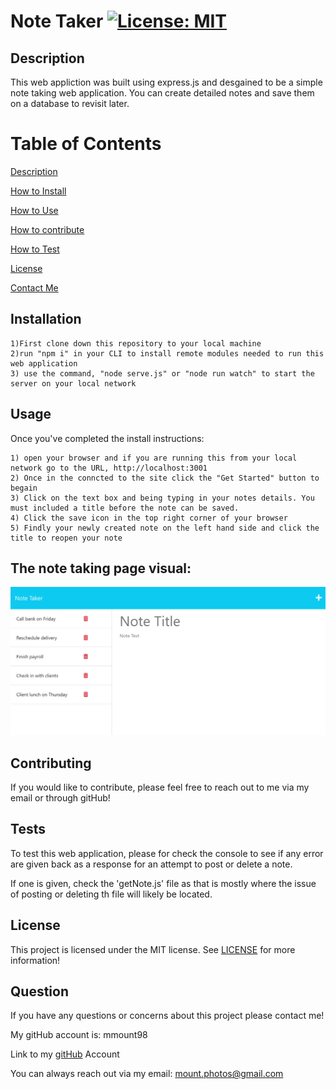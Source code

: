 # Note Taker [![License: MIT](https://img.shields.io/badge/license-MIT-green)](https://www.mit.edu/~amini/LICENSE.md)

<a name="description"></a>

## Description

This web appliction was built using express.js and desgained to be a simple note taking web application. You can create detailed notes and save them on a database to revisit later.

# Table of Contents

[Description](#description)

[How to Install](#install)

[How to Use](#usage)

[How to contribute](#contribute)

[How to Test](#test)

[License](#license)

[Contact Me](#contact)

<a name="install"></a>

## Installation

    1)First clone down this repository to your local machine
    2)run "npm i" in your CLI to install remote modules needed to run this web application
    3) use the command, "node serve.js" or "node run watch" to start the server on your local network

<a name="usage"></a>

## Usage

Once you've completed the install instructions:

    1) open your browser and if you are running this from your local network go to the URL, http://localhost:3001
    2) Once in the conncted to the site click the "Get Started" button to begain
    3) Click on the text box and being typing in your notes details. You must included a title before the note can be saved.
    4) Click the save icon in the top right corner of your browser
    5) Findly your newly created note on the left hand side and click the title to reopen your note

## The note taking page visual:

![what the note page whould apper as](./public/assets/images/note-take.png)

<a name="contribute"></a>

## Contributing

If you would like to contribute, please feel free to reach out to me via my email or through gitHub!

<a name="test"></a>

## Tests

To test this web application, please for check the console to see if any error are given back as a response for an attempt to post or delete a note.

If one is given, check the 'getNote.js' file as that is mostly where the issue of posting or deleting th file will likely be located.

<a name="license"></a>

## License

This project is licensed under the MIT license.
See [LICENSE](https://www.mit.edu/~amini/LICENSE.md) for more information!

<a name="contact"></a>

## Question

If you have any questions or concerns about this project please contact me!

My gitHub account is: mmount98

Link to my [gitHub](https://github.com/mmount98) Account

You can always reach out via my email: mount.photos@gmail.com
